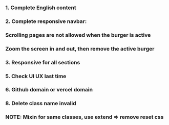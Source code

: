 ### 1. Complete English content

### 2. Complete responsive navbar: 
  ### Scrolling pages are not allowed when the burger is active
  ### Zoom the screen in and out, then remove the active burger

### 3. Responsive for all sections

### 5. Check UI UX last time

### 6. Github domain or vercel domain

### 8. Delete class name invalid

### NOTE: Mixin for same classes, use extend => remove reset css